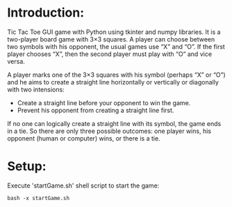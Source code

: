 # Introduction:
Tic Tac Toe GUI game with Python using tkinter and numpy libraries. It is a two-player board game with 3×3 squares. A player can choose between two symbols with his opponent, the usual games use “X” and “O”. If the first player chooses “X”, then the second player must play with “O” and vice versa.

A player marks one of the 3×3 squares with his symbol (perhaps “X” or “O”) and he aims to create a straight line horizontally or vertically or diagonally with two intensions:
- Create a straight line before your opponent to win the game.
- Prevent his opponent from creating a straight line first.

If no one can logically create a straight line with its symbol, the game ends in a tie. So there are only three possible outcomes: one player wins, his opponent (human or computer) wins, or there is a tie.

# Setup:
Execute 'startGame.sh' shell script to start the game:

```
bash -x startGame.sh
```
